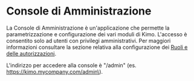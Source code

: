 # Console di Amministrazione

La Console di Amministrazione è un'applicazione che permette la parametrizzazione e configurazione dei vari moduli di Kimo. L'accesso è consentito solo ad utenti con privilegi amministrativi. Per maggiori informazioni consultare la sezione relativa alla configurazione dei [Ruoli e delle autorizzazioni](../../impostazioni/ruoli.md).

L'indirizzo per accedere alla console è "/admin" \(es. https://kimo.mycompany.com/admin\).


